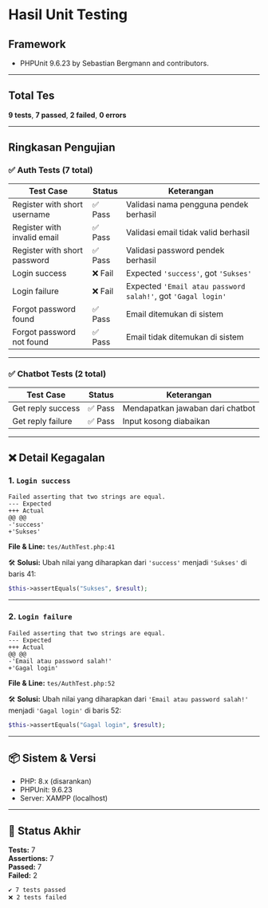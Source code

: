 # Hasil Unit Testing

## Framework
- PHPUnit 9.6.23 by Sebastian Bergmann and contributors.

---

## Total Tes
**9 tests**, **7 passed**, **2 failed**, **0 errors**

---

## Ringkasan Pengujian

### ✅ Auth Tests (7 total)

| Test Case                          | Status  | Keterangan                                     |
|-----------------------------------|---------|------------------------------------------------|
| Register with short username      | ✅ Pass | Validasi nama pengguna pendek berhasil         |
| Register with invalid email       | ✅ Pass | Validasi email tidak valid berhasil            |
| Register with short password      | ✅ Pass | Validasi password pendek berhasil              |
| Login success                     | ❌ Fail | Expected `'success'`, got `'Sukses'`           |
| Login failure                     | ❌ Fail | Expected `'Email atau password salah!'`, got `'Gagal login'` |
| Forgot password found             | ✅ Pass | Email ditemukan di sistem                      |
| Forgot password not found         | ✅ Pass | Email tidak ditemukan di sistem                |

---

### ✅ Chatbot Tests (2 total)

| Test Case          | Status  | Keterangan                                     |
|--------------------|---------|------------------------------------------------|
| Get reply success  | ✅ Pass | Mendapatkan jawaban dari chatbot        |
| Get reply failure  | ✅ Pass | Input kosong diabaikan      |

---

## ❌ Detail Kegagalan

### 1. `Login success`
```
Failed asserting that two strings are equal.
--- Expected
+++ Actual
@@ @@
-'success'
+'Sukses'
```
**File & Line:** `tes/AuthTest.php:41`

🛠️ **Solusi:**
Ubah nilai yang diharapkan dari `'success'` menjadi `'Sukses'` di baris 41:
```php
$this->assertEquals("Sukses", $result);
```

---

### 2. `Login failure`
```
Failed asserting that two strings are equal.
--- Expected
+++ Actual
@@ @@
-'Email atau password salah!'
+'Gagal login'
```
**File & Line:** `tes/AuthTest.php:52`

🛠️ **Solusi:**
Ubah nilai yang diharapkan dari `'Email atau password salah!'` menjadi `'Gagal login'` di baris 52:
```php
$this->assertEquals("Gagal login", $result);
```

---

## 📦 Sistem & Versi
- PHP: 8.x (disarankan)
- PHPUnit: 9.6.23
- Server: XAMPP (localhost)

---

## 📌 Status Akhir

**Tests:** 7  
**Assertions:** 7  
**Passed:** 7  
**Failed:** 2

```md
✔️ 7 tests passed  
❌ 2 tests failed
